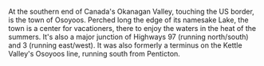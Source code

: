 At the southern end of Canada's Okanagan Valley, touching the US border, is the town of Osoyoos. Perched long the edge of its namesake Lake, the town is a center for vacationers, there to enjoy the waters in the heat of the summers. It's also a major junction of Highways 97 (running north/south) and 3 (running east/west). It was also formerly a terminus on the Kettle Valley's Osoyoos line, running south from Penticton. 